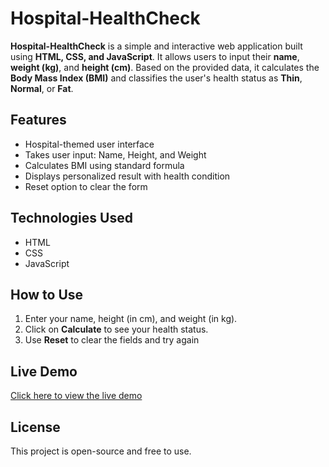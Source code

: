 # Hospital-HealthCheck

**Hospital-HealthCheck** is a simple and interactive web application built using **HTML, CSS, and JavaScript**. It allows users to input their **name**, **weight (kg)**, and **height (cm)**. Based on the provided data, it calculates the **Body Mass Index (BMI)** and classifies the user's health status as **Thin**, **Normal**, or **Fat**.

## Features

- Hospital-themed user interface
- Takes user input: Name, Height, and Weight
- Calculates BMI using standard formula
- Displays personalized result with health condition
- Reset option to clear the form

## Technologies Used

- HTML
- CSS
- JavaScript

## How to Use
1. Enter your name, height (in cm), and weight (in kg).
2. Click on **Calculate** to see your health status.
3. Use **Reset** to clear the fields and try again
 
## Live Demo
[Click here to view the live demo](https://vasavi37.github.io/Hospital-HealthCheck/)

## License

This project is open-source and free to use.
